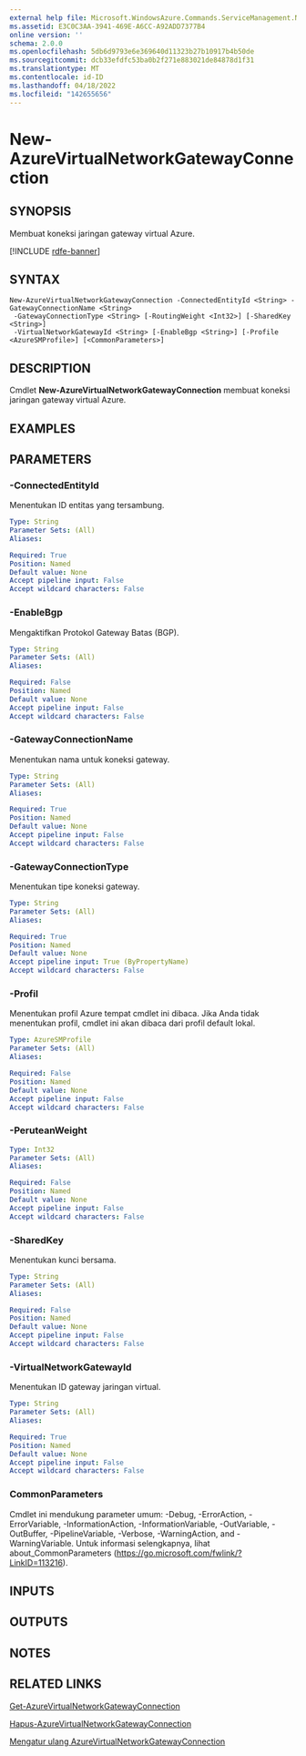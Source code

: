 ```yaml
---
external help file: Microsoft.WindowsAzure.Commands.ServiceManagement.Network.dll-Help.xml
ms.assetid: E3C0C3AA-3941-469E-A6CC-A92ADD7377B4
online version: ''
schema: 2.0.0
ms.openlocfilehash: 5db6d9793e6e369640d11323b27b10917b4b50de
ms.sourcegitcommit: dcb33efdfc53ba0b2f271e883021de84878d1f31
ms.translationtype: MT
ms.contentlocale: id-ID
ms.lasthandoff: 04/18/2022
ms.locfileid: "142655656"
---
```

# New-AzureVirtualNetworkGatewayConnection

## SYNOPSIS
Membuat koneksi jaringan gateway virtual Azure.

[!INCLUDE [rdfe-banner](../../includes/rdfe-banner.md)]

## SYNTAX

```
New-AzureVirtualNetworkGatewayConnection -ConnectedEntityId <String> -GatewayConnectionName <String>
 -GatewayConnectionType <String> [-RoutingWeight <Int32>] [-SharedKey <String>]
 -VirtualNetworkGatewayId <String> [-EnableBgp <String>] [-Profile <AzureSMProfile>] [<CommonParameters>]
```

## DESCRIPTION
Cmdlet **New-AzureVirtualNetworkGatewayConnection** membuat koneksi jaringan gateway virtual Azure.

## EXAMPLES

## PARAMETERS

### -ConnectedEntityId
Menentukan ID entitas yang tersambung.

```yaml
Type: String
Parameter Sets: (All)
Aliases: 

Required: True
Position: Named
Default value: None
Accept pipeline input: False
Accept wildcard characters: False
```

### -EnableBgp
Mengaktifkan Protokol Gateway Batas (BGP).

```yaml
Type: String
Parameter Sets: (All)
Aliases: 

Required: False
Position: Named
Default value: None
Accept pipeline input: False
Accept wildcard characters: False
```

### -GatewayConnectionName
Menentukan nama untuk koneksi gateway.

```yaml
Type: String
Parameter Sets: (All)
Aliases: 

Required: True
Position: Named
Default value: None
Accept pipeline input: False
Accept wildcard characters: False
```

### -GatewayConnectionType
Menentukan tipe koneksi gateway.

```yaml
Type: String
Parameter Sets: (All)
Aliases: 

Required: True
Position: Named
Default value: None
Accept pipeline input: True (ByPropertyName)
Accept wildcard characters: False
```

### -Profil
Menentukan profil Azure tempat cmdlet ini dibaca. Jika Anda tidak menentukan profil, cmdlet ini akan dibaca dari profil default lokal.

```yaml
Type: AzureSMProfile
Parameter Sets: (All)
Aliases: 

Required: False
Position: Named
Default value: None
Accept pipeline input: False
Accept wildcard characters: False
```

### -PeruteanWeight
```yaml
Type: Int32
Parameter Sets: (All)
Aliases: 

Required: False
Position: Named
Default value: None
Accept pipeline input: False
Accept wildcard characters: False
```

### -SharedKey
Menentukan kunci bersama.

```yaml
Type: String
Parameter Sets: (All)
Aliases: 

Required: False
Position: Named
Default value: None
Accept pipeline input: False
Accept wildcard characters: False
```

### -VirtualNetworkGatewayId
Menentukan ID gateway jaringan virtual.

```yaml
Type: String
Parameter Sets: (All)
Aliases: 

Required: True
Position: Named
Default value: None
Accept pipeline input: False
Accept wildcard characters: False
```

### CommonParameters
Cmdlet ini mendukung parameter umum: -Debug, -ErrorAction, -ErrorVariable, -InformationAction, -InformationVariable, -OutVariable, -OutBuffer, -PipelineVariable, -Verbose, -WarningAction, and -WarningVariable. Untuk informasi selengkapnya, lihat about_CommonParameters (https://go.microsoft.com/fwlink/?LinkID=113216).

## INPUTS

## OUTPUTS

## NOTES

## RELATED LINKS

[Get-AzureVirtualNetworkGatewayConnection](./Get-AzureVirtualNetworkGatewayConnection.md)

[Hapus-AzureVirtualNetworkGatewayConnection](./Remove-AzureVirtualNetworkGatewayConnection.md)

[Mengatur ulang AzureVirtualNetworkGatewayConnection](./Reset-AzureVirtualNetworkGatewayConnection.md)


